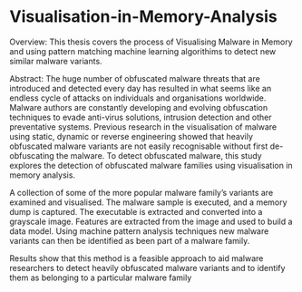# Visualisation-in-Memory-Analysis
Overview:
This thesis covers the process of Visualising Malware in Memory and using pattern matching machine learning algorithims to detect new similar malware variants.  

Abstract:
The huge number of obfuscated malware threats that are introduced and detected every day
has resulted in what seems like an endless cycle of attacks on individuals and organisations
worldwide. Malware authors are constantly developing and evolving obfuscation techniques
to evade anti-virus solutions, intrusion detection and other preventative systems. Previous
research in the visualisation of malware using static, dynamic or reverse engineering showed
that heavily obfuscated malware variants are not easily recognisable without first de-obfuscating
the malware. To detect obfuscated malware, this study explores the detection of obfuscated
malware families using visualisation in memory analysis.

A collection of some of the more popular malware family’s variants are examined
and visualised. The malware sample is executed, and a memory dump is captured. The
executable is extracted and converted into a grayscale image. Features are extracted from
the image and used to build a data model. Using machine pattern analysis techniques new
malware variants can then be identified as been part of a malware family.

Results show that this method is a feasible approach to aid malware researchers to
detect heavily obfuscated malware variants and to identify them as belonging to a particular
malware family
